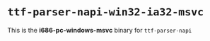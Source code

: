 # `ttf-parser-napi-win32-ia32-msvc`

This is the **i686-pc-windows-msvc** binary for `ttf-parser-napi`

